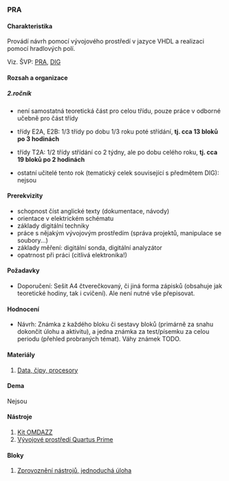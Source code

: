 ### PRA

#### Charakteristika
Provádí návrh pomocí vývojového prostředí v jazyce VHDL a realizaci pomocí hradlových polí.

Viz. ŠVP: [PRA](svp-temata.md), [DIG](../dig/svp-temata.md)

#### Rozsah a organizace

##### 2.ročník
- není samostatná teoretická část pro celou třídu, pouze práce v odborné učebně pro část třídy

- třídy E2A, E2B: 1/3 třídy po dobu 1/3 roku poté střídání, **tj. cca 13 bloků po 3 hodinách**
- třídy T2A: 1/2 třídy střídání co 2 týdny, ale po dobu celého roku, **tj. cca 19 bloků po 2 hodinách**
- ostatní učitelé tento rok (tematický celek související s předmětem DIG): nejsou

#### Prerekvizity

- schopnost číst anglické texty (dokumentace, návody)
- orientace v elektrickém schématu
- základy digitální techniky
- práce s nějakým vývojovým prostředím (správa projektů, manipulace se soubory...)
- základy měření: digitální sonda, digitální analyzátor
- opatrnost při práci (citlivá elektronika!)

#### Požadavky

- Doporučení: Sešit A4 čtverečkovaný, či jiná forma zápisků (obsahuje jak teoretické hodiny, tak i cvičení). Ale není nutné vše přepisovat.

#### Hodnocení

- Návrh: Známka z každého bloku či sestavy bloků (primárně za snahu dokončit úlohu a aktivitu), a jedna známka za test/písemku za celou periodu (přehled probraných témat). Váhy známek TODO.


#### Materiály

1. [Data, čipy, procesory](materialy/data-cipy-procesory_v-2020-r1.0.pdf)

#### Dema

Nejsou

#### Nástroje

1. [Kit OMDAZZ](fpga/altera-cyclone4/devbrd/omdazz/readme.md)
1. [Vývojové prostředí Quartus Prime](fpga/tool/quartus-prime/readme.md)


#### Bloky

1. [Zprovoznění nástrojů, jednoduchá úloha](bloky/zprovozneni/readme.md)

